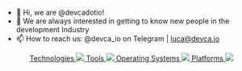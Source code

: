- 👋 Hi, we are @devcadotio!
- 👀 We are always interested in getting to know new people in the development Industry
- 📫 How to reach us: @devca_io on Telegram | luca@devca.io

<p align="center">
  <a href="https://devca.io">Technologies
    <img src="https://skillicons.dev/icons?i=bootstrap,cs,css,bots,discordjs,express,git,go,html,htmx,js,laravel,materialui,mongodb,mysql,nextjs,nginx,nodejs,npm,nuxtjs,php,pnpm,prisma,py,react,redux,remix,sass,sqlite,tailwind,ts,vite,vue,wasm" />
  </a>
  <a href="https://devca.io">Tools
    <img src="https://skillicons.dev/icons?i=atom,figma,git,obsidian,ps,phpstorm,pycharm,sublime,visualstudio,vscode,vscodium,webstorm" />
  </a>
  <a href="https://devca.io">Operating Systems
    <img src="https://skillicons.dev/icons?i=linux,ubuntu,windows" />
  </a>
  <a href="https://devca.io">Platforms
    <img src="https://skillicons.dev/icons?i=cloudflare,discord,github,gitlab,gmail,heroku,linkedin,replit,stackoverflow" />
  </a>
</p>
<!---
devcadotio/devcadotio is a ✨ special ✨ repository because its `README.md` (this file) appears on your GitHub profile.
You can click the Preview link to take a look at your changes.
--->
